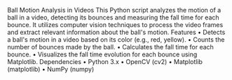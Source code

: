 Ball Motion Analysis in Videos
This Python script analyzes the motion of a ball in a video, detecting its bounces and measuring the fall time for each bounce. It utilizes computer vision techniques to process the video frames and extract relevant information about the ball's motion.
Features
•	Detects a ball's motion in a video based on its color (e.g., red, yellow).
•	Counts the number of bounces made by the ball.
•	Calculates the fall time for each bounce.
•	Visualizes the fall time evolution for each bounce using Matplotlib.
Dependencies
•	Python 3.x
•	OpenCV (cv2)
•	Matplotlib (matplotlib)
•	NumPy (numpy)

